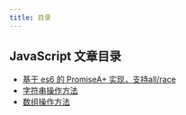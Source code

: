 ```yaml
---
title: 目录
---
```


## JavaScript 文章目录

- [基于 es6 的 PromiseA+ 实现，支持all/race](./promise)
- [字符串操作方法](./String)
- [数组操作方法](./Array)
